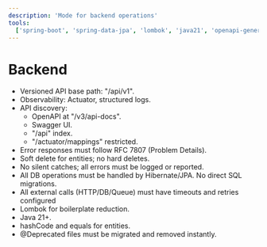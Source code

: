 ```yaml
---
description: 'Mode for backend operations'
tools:
  ['spring-boot', 'spring-data-jpa', 'lombok', 'java21', 'openapi-generator']
---
```


# Backend

- Versioned API base path: "/api/v1".
- Observability: Actuator, structured logs.
- API discovery:
  - OpenAPI at "/v3/api-docs".
  - Swagger UI.
  - "/api" index.
  - "/actuator/mappings" restricted.
- Error responses must follow RFC 7807 (Problem Details).
- Soft delete for entities; no hard deletes.
- No silent catches; all errors must be logged or reported.
- All DB operations must be handled by Hibernate/JPA. No direct SQL migrations.
- All external calls (HTTP/DB/Queue) must have timeouts and retries configured
- Lombok for boilerplate reduction.
- Java 21+.
- hashCode and equals for entities.
- @Deprecated files must be migrated and removed instantly.

